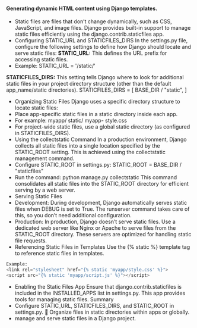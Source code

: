 #### Generating dynamic HTML content using Django templates.

- Static files are files that don’t change dynamically, such as CSS, JavaScript, and image
files. Django provides built-in support to manage static files efficiently using the
django.contrib.staticfiles app.
- Configuring STATIC_URL and STATICFILES_DIRS
In the settings.py file, configure the following settings to define how Django should locate and
serve static files:
<b>STATIC_URL:</b> This defines the URL prefix for accessing static files.
- Example:
STATIC_URL = '/static/'

<b> STATICFILES_DIRS:</b> This setting tells Django where to look for additional static files in
your project directory structure (other than the default app_name/static directories).
STATICFILES_DIRS = [
 BASE_DIR / "static",
]
- Organizing Static Files
Django uses a specific directory structure to locate static files:
- Place app-specific static files in a static directory inside each app.
- For example:
myapp/
 static/
 myapp-
 style.css
- For project-wide static files, use a global static directory (as configured in
STATICFILES_DIRS).
- Using the collectstatic Command
In a production environment, Django collects all static files into a single location specified by the
STATIC_ROOT setting. This is achieved using the collectstatic management command.
- Configure STATIC_ROOT in settings.py:
STATIC_ROOT = BASE_DIR / "staticfiles"
- Run the command:
python manage.py collectstatic
This command consolidates all static files into the STATIC_ROOT directory for efficient serving
by a web server.
- Serving Static Files
- Development: During development, Django automatically serves static files when DEBUG
is set to True. The runserver command takes care of this, so you don’t need additional
configuration.
- Production: In production, Django doesn’t serve static files. Use a dedicated web server
like Nginx or Apache to serve files from the STATIC_ROOT directory. These servers are
optimized for handling static file requests.
- Referencing Static Files in Templates
Use the {% static %} template tag to reference static files in templates.
```python
Example:
<link rel="stylesheet" href="{% static 'myapp/style.css' %}">
<script src="{% static 'myapp/script.js' %}"></script>
```
- Enabling the Static Files App
Ensure that django.contrib.staticfiles is included in the INSTALLED_APPS list in settings.py.
This app provides tools for managing static files.
Summary
- Configure STATIC_URL, STATICFILES_DIRS, and STATIC_ROOT in settings.py.
 Organize files in static directories within apps or globally.
- manage and serve static files in a Django project.
